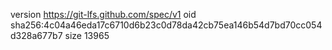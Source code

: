 version https://git-lfs.github.com/spec/v1
oid sha256:4c04a46eda17c6710d6b23c0d78da42cb75ea146b54d7bd70cc054d328a677b7
size 13965

